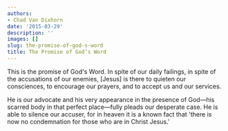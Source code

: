 ```yaml
---
authors:
- Chad Van Dixhorn
date: '2015-03-29'
description: ''
images: []
slug: the-promise-of-god-s-word
title: The Promise of God’s Word
---
```


This is the promise of God's Word. In spite of our daily failings, in spite of the accusations of our enemies, [Jesus] is there to quieten our consciences, to encourage our prayers, and to accept us and our services.

He is our advocate and his very appearance in the presence of God—his scarred body in that perfect place—fully pleads our desperate case. He is able to silence our accuser, for in heaven it is a known fact that 'there is now no condemnation for those who are in Christ Jesus.'